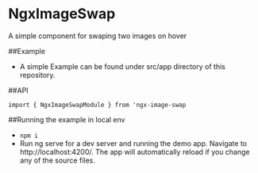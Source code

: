 # NgxImageSwap

A simple component for swaping two images on hover

##Example

* A simple Example can be found under src/app directory of this repository.

##API

`import { NgxImageSwapModule } from 'ngx-image-swap`

##Running the example in local env
* `npm i`
* Run ng serve for a dev server and running the demo app. Navigate to http://localhost:4200/. The app will automatically reload if you change any of the source files.
